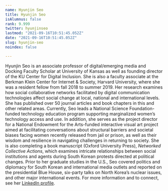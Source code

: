 ```yaml
---
name: Hyunjin Seo
title: Hyunjin Seo
isAlumnus: false
rank: 9.999
twitter: hyunjinseo
lastmod: "2021-09-16T10:51:45.052Z"
date: "2021-09-16T10:51:45.052Z"
slug: hyunjin-seo
noindex: false

---
```

Hyunjin Seo is an associate professor of digital/emerging media and Docking Faculty Scholar at University of Kansas as well as founding director of the KU Center for Digital Inclusion. She is also a faculty associate at the Berkman Klein Center for Internet & Society, Harvard University, where she was a resident fellow from fall 2018 to summer 2019. Her research examines how social collaborative networks facilitated by digital communication technologies affect social change at local, national and international levels. She has published over 50 journal articles and book chapters in this and other related areas. Currently, Seo leads a National Science Foundation-funded technology education program supporting marginalized women’s technology access and use. In addition, she serves as the project director for a National Endowment for the Arts-funded interactive visual art project aimed at facilitating conversations about structural barriers and societal biases facing women recently released from jail or prison, as well as their wisdom and resilience in navigating challenges in returning to society. She is also completing a book manuscript (Oxford University Press), *Networked Collective Actions*, which examines intricate relationships between social institutions and agents during South Korean protests directed at political changes. Prior to her graduate studies in the U.S., Seo covered politics and diplomacy for South Korean and international media outlets and reported on the presidential Blue House, six-party talks on North Korea’s nuclear issues, and other major international events. For more information and to connect, see her [LinkedIn profile](https://www.linkedin.com/in/hyunjinseo/ ).